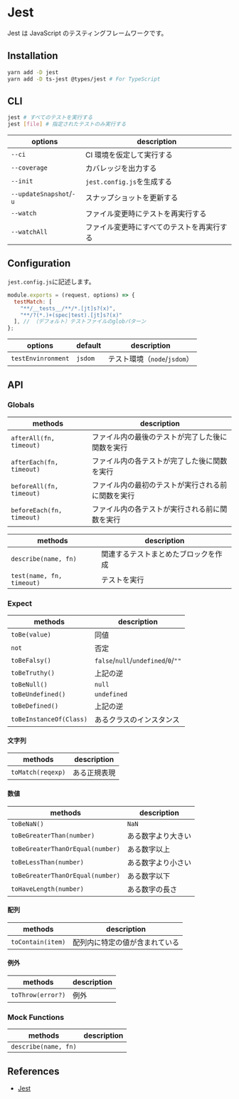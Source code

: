 # Jest

Jest は JavaScript のテスティングフレームワークです。

## Installation

```bash
yarn add -D jest
yarn add -D ts-jest @types/jest # For TypeScript
```

## CLI

```bash
jest # すべてのテストを実行する
jest [file] # 指定されたテストのみ実行する
```

| options                 | description                                |
| ----------------------- | ------------------------------------------ |
| `--ci`                  | CI 環境を仮定して実行する                  |
| `--coverage`            | カバレッジを出力する                       |
| `--init`                | `jest.config.js`を生成する                 |
| `--updateSnapshot`/`-u` | スナップショットを更新する                 |
| `--watch`               | ファイル変更時にテストを再実行する         |
| `--watchAll`            | ファイル変更時にすべてのテストを再実行する |

## Configuration

`jest.config.js`に記述します。

```js
module.exports = (request, options) => {
  testMatch: [
    "**/__tests__/**/*.[jt]s?(x)",
    "**/?(*.)+(spec|test).[jt]s?(x)"
  ], // （デフォルト）テストファイルのglobパターン
};
```

| options            | default | description                  |
| ------------------ | ------- | ---------------------------- |
| `testEnvinronment` | `jsdom` | テスト環境（`node`/`jsdom`） |

## API

### Globals

| methods                   | description                                        |
| ------------------------- | -------------------------------------------------- |
| `afterAll(fn, timeout)`   | ファイル内の最後のテストが完了した後に関数を実行   |
| `afterEach(fn, timeout)`  | ファイル内の各テストが完了した後に関数を実行       |
| `beforeAll(fn, timeout)`  | ファイル内の最初のテストが実行される前に関数を実行 |
| `beforeEach(fn, timeout)` | ファイル内の各テストが実行される前に関数を実行     |

| methods                   | description                          |
| ------------------------- | ------------------------------------ |
| `describe(name, fn)`      | 関連するテストまとめたブロックを作成 |
| `test(name, fn, timeout)` | テストを実行                         |

### Expect

| methods                 | description                         |
| ----------------------- | ----------------------------------- |
| `toBe(value)`           | 同値                                |
| `not`                   | 否定                                |
| `toBeFalsy()`           | `false`/`null`/`undefined`/`0`/`""` |
| `toBeTruthy()`          | 上記の逆                            |
| `toBeNull()`            | `null`                              |
| `toBeUndefined()`       | `undefined`                         |
| `toBeDefined()`         | 上記の逆                            |
| `toBeInstanceOf(Class)` | あるクラスのインスタンス            |

#### 文字列

| methods           | description  |
| ----------------- | ------------ |
| `toMatch(reqexp)` | ある正規表現 |

#### 数値

| methods                          | description        |
| -------------------------------- | ------------------ |
| `toBeNaN()`                      | `NaN`              |
| `toBeGreaterThan(number)`        | ある数字より大きい |
| `toBeGreaterThanOrEqual(number)` | ある数字以上       |
| `toBeLessThan(number)`           | ある数字より小さい |
| `toBeGreaterThanOrEqual(number)` | ある数字以下       |
| `toHaveLength(number)`           | ある数字の長さ     |

#### 配列

| methods           | description                    |
| ----------------- | ------------------------------ |
| `toContain(item)` | 配列内に特定の値が含まれている |

#### 例外

| methods           | description |
| ----------------- | ----------- |
| `toThrow(error?)` | 例外        |

### Mock Functions

| methods              | description |
| -------------------- | ----------- |
| `describe(name, fn)` |             |

## References

- [Jest](https://jestjs.io/ja/)
